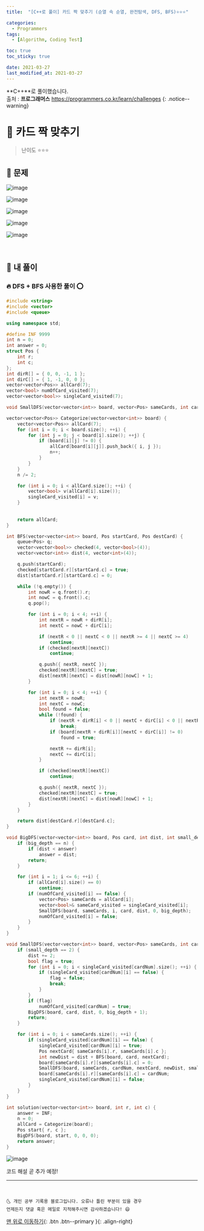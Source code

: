 ```yaml
---
title:  "[C++로 풀이] 카드 짝 맞추기 (순열 속 순열, 완전탐색, DFS, BFS)⭐⭐⭐" 

categories:
  - Programmers
tags:
  - [Algorithm, Coding Test]

toc: true
toc_sticky: true

date: 2021-03-27
last_modified_at: 2021-03-27
---
```

**C++**로 풀이했습니다.  
출처 : **프로그래머스** <https://programmers.co.kr/learn/challenges>
{: .notice--warning}

# 📌 카드 짝 맞추기

> 난이도 ⭐⭐⭐

## 🚀 문제

![image](https://user-images.githubusercontent.com/42318591/112717406-cff35e00-8f2f-11eb-9125-ea1238871f3f.png)

![image](https://user-images.githubusercontent.com/42318591/112717577-11d0d400-8f31-11eb-81fd-d64698192a71.png)

![image](https://user-images.githubusercontent.com/42318591/112717567-f6fe5f80-8f30-11eb-8aa7-e62ec5ab2989.png)

![image](https://user-images.githubusercontent.com/42318591/112717592-32009300-8f31-11eb-9927-8889c84ae6ea.png)

![image](https://user-images.githubusercontent.com/42318591/112717604-39c03780-8f31-11eb-9fa9-c2bc604cf8f2.png)


<br>

## 🚀 내 풀이 

### 🔥 DFS + BFS 사용한 풀이 ⭕

```cpp
#include <string>
#include <vector>
#include <queue>

using namespace std;

#define INF 9999
int n = 0;
int answer = 0;
struct Pos {
    int r;
    int c;
};
int dirR[] = { 0, 0, -1, 1 };
int dirC[] = { 1, -1, 0, 0 };
vector<vector<Pos>> allCard(7);
vector<bool> numOfCard_visited(7);
vector<vector<bool>> singleCard_visited(7);

void SmallDFS(vector<vector<int>> board, vector<Pos> sameCards, int cardNum, Pos card, int dist, int small_depth, int big_depth);

vector<vector<Pos>> Categorize(vector<vector<int>> board) {
    vector<vector<Pos>> allCard(7);
    for (int i = 0; i < board.size(); ++i) {
        for (int j = 0; j < board[i].size(); ++j) {
            if (board[i][j] != 0) {
                allCard[board[i][j]].push_back({ i, j });
                n++;
            }
        }
    }
    n /= 2;

    for (int i = 0; i < allCard.size(); ++i) {
        vector<bool> v(allCard[i].size());
        singleCard_visited[i] = v;
    }
        
                
    return allCard;
}

int BFS(vector<vector<int>> board, Pos startCard, Pos destCard) {
    queue<Pos> q;
    vector<vector<bool>> checked(4, vector<bool>(4));
    vector<vector<int>> dist(4, vector<int>(4));

    q.push(startCard);
    checked[startCard.r][startCard.c] = true;
    dist[startCard.r][startCard.c] = 0;

    while (!q.empty()) {
        int nowR = q.front().r;
        int nowC = q.front().c;
        q.pop();

        for (int i = 0; i < 4; ++i) {
            int nextR = nowR + dirR[i];
            int nextC = nowC + dirC[i];

            if (nextR < 0 || nextC < 0 || nextR >= 4 || nextC >= 4)
                continue;
            if (checked[nextR][nextC])
                continue;

            q.push({ nextR, nextC });
            checked[nextR][nextC] = true;
            dist[nextR][nextC] = dist[nowR][nowC] + 1;
        }

        for (int i = 0; i < 4; ++i) {
            int nextR = nowR;
            int nextC = nowC;
            bool found = false;
            while (!found) {
                if (nextR + dirR[i] < 0 || nextC + dirC[i] < 0 || nextR + dirR[i] >= 4 || nextC + dirC[i] >= 4)
                    break;
                if (board[nextR + dirR[i]][nextC + dirC[i]] != 0) 
                    found = true;

                nextR += dirR[i];
                nextC += dirC[i];
            }

            if (checked[nextR][nextC])
                continue;

            q.push({ nextR, nextC });
            checked[nextR][nextC] = true;
            dist[nextR][nextC] = dist[nowR][nowC] + 1;
        }
    }

    return dist[destCard.r][destCard.c];
}

void BigDFS(vector<vector<int>> board, Pos card, int dist, int small_depth, int big_depth) {
    if (big_depth == n) {
        if (dist < answer)
            answer = dist;
        return;
    }

    for (int i = 1; i <= 6; ++i) {
        if (allCard[i].size() == 0)
            continue;
        if (numOfCard_visited[i] == false) {
            vector<Pos> sameCards = allCard[i];
            vector<bool>& sameCard_visited = singleCard_visited[i];
            SmallDFS(board, sameCards, i, card, dist, 0, big_depth);
            numOfCard_visited[i] = false;
        }
    }
}

void SmallDFS(vector<vector<int>> board, vector<Pos> sameCards, int cardNum, Pos card, int dist, int small_depth, int big_depth) {
    if (small_depth == 2) {
        dist += 2;
        bool flag = true;
        for (int i = 0; i < singleCard_visited[cardNum].size(); ++i) {
            if (singleCard_visited[cardNum][i] == false) {
                flag = false;
                break;
            }
        }
        if (flag)
            numOfCard_visited[cardNum] = true;
        BigDFS(board, card, dist, 0, big_depth + 1);
        return;
    }

    for (int i = 0; i < sameCards.size(); ++i) {
        if (singleCard_visited[cardNum][i] == false) {
            singleCard_visited[cardNum][i] = true;
            Pos nextCard{ sameCards[i].r, sameCards[i].c };
            int newDist = dist + BFS(board, card, nextCard);
            board[sameCards[i].r][sameCards[i].c] = 0;
            SmallDFS(board, sameCards, cardNum, nextCard, newDist, small_depth + 1, big_depth);
            board[sameCards[i].r][sameCards[i].c] = cardNum;
            singleCard_visited[cardNum][i] = false;
        }
    }
}

int solution(vector<vector<int>> board, int r, int c) {
    answer = INF;
    n = 0;
    allCard = Categorize(board);
    Pos start{ r, c };
    BigDFS(board, start, 0, 0, 0);
    return answer;
}
```

![image](https://user-images.githubusercontent.com/42318591/112717667-902d7600-8f31-11eb-9b8a-1a3c23c6d374.png)

코드 해설 곧 추가 예정!

***
<br>

    🌜 개인 공부 기록용 블로그입니다. 오류나 틀린 부분이 있을 경우 
    언제든지 댓글 혹은 메일로 지적해주시면 감사하겠습니다! 😄

[맨 위로 이동하기](#){: .btn .btn--primary }{: .align-right}